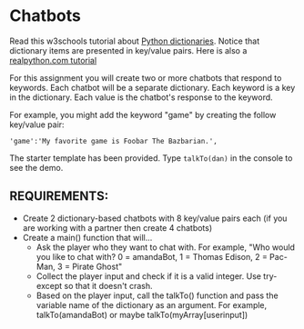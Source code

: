 # Chatbots

Read this w3schools tutorial about [Python dictionaries](https://www.w3schools.com/python/python_dictionaries.asp). Notice that dictionary items are presented in key/value pairs. Here is also a [realpython.com tutorial](https://realpython.com/python-dicts/)

For this assignment you will create two or more chatbots that respond to keywords. Each chatbot will be a separate dictionary. Each keyword is a key in the dictionary. Each value is the chatbot's response to the keyword.

For example, you might add the keyword "game" by creating the follow key/value pair:
```
'game':'My favorite game is Foobar The Bazbarian.',
```

The starter template has been provided. Type `talkTo(dan)` in the console to see the demo.


## REQUIREMENTS:
  - Create 2 dictionary-based chatbots with 8 key/value pairs each (if you are working with a partner then create 4 chatbots)
  - Create a main() function that will...
    - Ask the player who they want to chat with. For example, "Who would you like to chat with? 0 = amandaBot, 1 = Thomas Edison, 2 = Pac-Man, 3 = Pirate Ghost"
    - Collect the player input and check if it is a valid integer. Use try-except so that it doesn't crash.
    - Based on the player input, call the talkTo() function and pass the variable name of the dictionary as an argument. For example, talkTo(amandaBot) or maybe talkTo(myArray[userinput])

